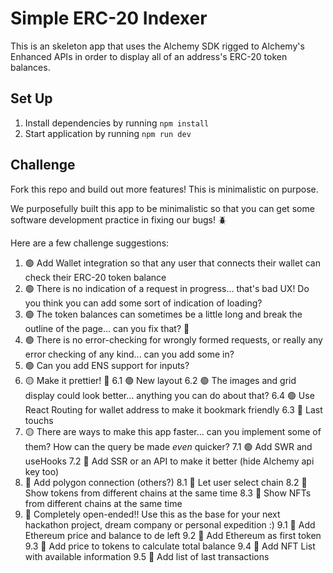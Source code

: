 # Simple ERC-20 Indexer

This is an skeleton app that uses the Alchemy SDK rigged to Alchemy's Enhanced APIs in order to display all of an address's ERC-20 token balances.

## Set Up

1. Install dependencies by running `npm install`
2. Start application by running `npm run dev`

## Challenge

Fork this repo and build out more features! This is minimalistic on purpose.

We purposefully built this app to be minimalistic so that you can get some software development practice in fixing our bugs! 🪲

Here are a few challenge suggestions:

1.  🟢 Add Wallet integration so that any user that connects their wallet can check their ERC-20 token balance
2.  🟢 There is no indication of a request in progress... that's bad UX! Do you think you can add some sort of indication of loading?
3.  🟢 The token balances can sometimes be a little long and break the outline of the page... can you fix that? 🔧
4.  🟢 There is no error-checking for wrongly formed requests, or really any error checking of any kind... can you add some in?
5.  🟢 Can you add ENS support for inputs?
6.  🟡 Make it prettier! 🎨
    6.1 🟢 New layout
    6.2 🟢 The images and grid display could look better... anything you can do about that?
    6.4 🟢 Use React Routing for wallet address to make it bookmark friendly
    6.3 🔴 Last touchs
7.  🟡 There are ways to make this app faster... can you implement some of them? How can the query be made _even_ quicker?
    7.1 🟢 Add SWR and useHooks
    7.2 🔴 Add SSR or an API to make it better (hide Alchemy api key too)
8.  🔴 Add polygon connection (others?)
    8.1 🔴 Let user select chain
    8.2 🔴 Show tokens from different chains at the same time
    8.3 🔴 Show NFTs from different chains at the same time
9.  🔴 Completely open-ended!! Use this as the base for your next hackathon project, dream company or personal expedition :)
    9.1 🔴 Add Ethereum price and balance to de left
    9.2 🔴 Add Ethereum as first token
    9.3 🔴 Add price to tokens to calculate total balance
    9.4 🔴 Add NFT List with available information
    9.5 🔴 Add list of last transactions
